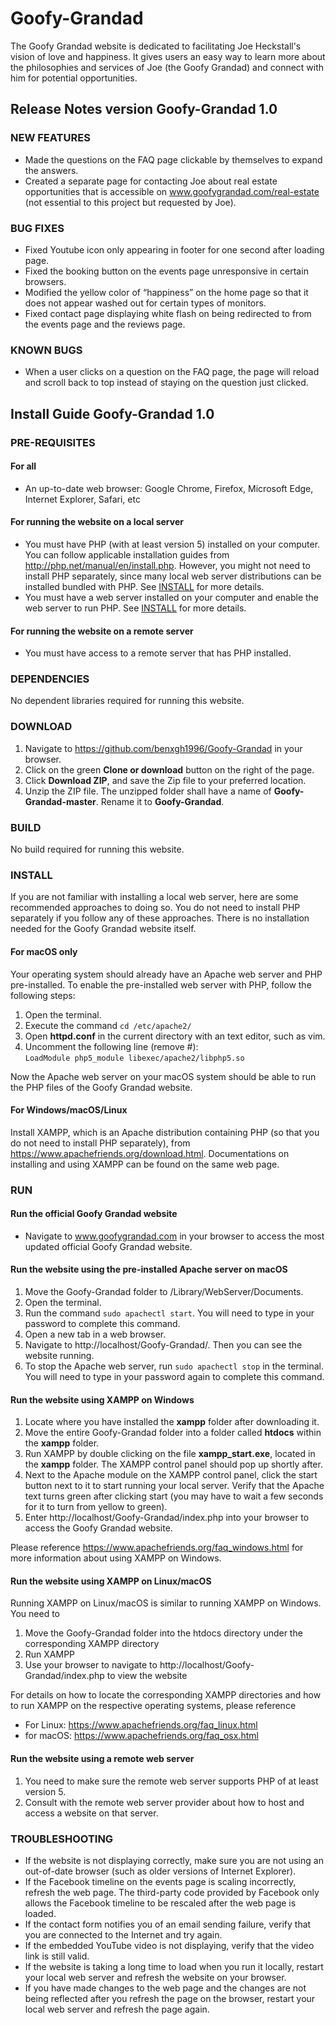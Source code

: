# Goofy-Grandad

The Goofy Grandad website is dedicated to facilitating Joe Heckstall's vision 
of love and happiness. It gives users an easy way to learn more about the 
philosophies and services of Joe (the Goofy Grandad) and connect with him for 
potential opportunities.

## Release Notes version Goofy-Grandad 1.0

### NEW FEATURES
- Made the questions on the FAQ page clickable by themselves to expand the answers.
- Created a separate page for contacting Joe about real estate opportunities that is
accessible on www.goofygrandad.com/real-estate
(not essential to this project but requested by Joe).


### BUG FIXES
- Fixed Youtube icon only appearing in footer for one second after loading page.
- Fixed the booking button on the events page unresponsive in certain browsers.
- Modified the yellow color of “happiness” on the home page so that it does 
not appear washed out for certain types of monitors. 
- Fixed contact page displaying white flash on being redirected to from the 
events page and the reviews page.


### KNOWN BUGS
- When a user clicks on a question on the FAQ page, the page will reload and 
scroll back to top instead of staying on the question just clicked.

## Install Guide Goofy-Grandad 1.0

### PRE-REQUISITES

#### For all
- An up-to-date web browser:  Google Chrome, Firefox, Microsoft Edge, 
Internet Explorer, Safari, etc

#### For running the website on a local server
- You must have PHP (with at least version 5) installed on your computer. 
You can follow applicable installation guides from http://php.net/manual/en/install.php.
However, you might not need to install PHP separately, since many local web server
distributions can be installed bundled with PHP. See [INSTALL](https://github.com/benxgh1996/Goofy-Grandad/blob/master/README.md#install) for more details.
- You must have a web server installed on your computer and enable the web server 
to run PHP. See [INSTALL](https://github.com/benxgh1996/Goofy-Grandad/blob/master/README.md#install) for more details.

#### For running the website on a remote server
- You must have access to a remote server that has PHP installed.


### DEPENDENCIES
No dependent libraries required for running this website.


### DOWNLOAD
1. Navigate to https://github.com/benxgh1996/Goofy-Grandad in your browser.
2. Click on the green **Clone or download** button on the right of the page.
3. Click **Download ZIP**, and save the Zip file to your preferred location.
4. Unzip the ZIP file. The unzipped folder shall have a name of 
**Goofy-Grandad-master**. Rename it to **Goofy-Grandad**.

### BUILD
No build required for running this website. 

### INSTALL
If you are not familiar with installing a local web server, here are some 
recommended approaches to doing so. You do not need to install PHP separately if you
follow any of these approaches. There is no installation needed for the Goofy Grandad
website itself.

#### For macOS only
Your operating system should already have an Apache web server and PHP pre-installed. 
To enable the pre-installed web server with PHP, follow the following steps:
1. Open the terminal.
2. Execute the command `cd /etc/apache2/`
3. Open **httpd.conf** in the current directory with an text editor, such as vim.
4. Uncomment the following line (remove #):<br />
`LoadModule php5_module libexec/apache2/libphp5.so`

Now the Apache web server on your macOS system should be able to run the PHP files 
of the Goofy Grandad website.

#### For Windows/macOS/Linux
Install XAMPP, which is an Apache distribution containing PHP (so that you do not 
need to install PHP separately), from https://www.apachefriends.org/download.html. 
Documentations on installing and using XAMPP can be found on the same web page.


### RUN
#### Run the official Goofy Grandad website
- Navigate to www.goofygrandad.com in your browser to access the most updated 
official Goofy Grandad website.

#### Run the website using the pre-installed Apache server on macOS
1. Move the Goofy-Grandad folder to /Library/WebServer/Documents.
2. Open the terminal.
3. Run the command `sudo apachectl start`. You will need to type in your password 
to complete this command.
4. Open a new tab in a web browser.
5. Navigate to http://localhost/Goofy-Grandad/. Then you can see the website running.
6. To stop the Apache web server, run `sudo apachectl stop` in the terminal. 
You will need to type in your password again to complete this command.

#### Run the website using XAMPP on Windows
1. Locate where you have installed the **xampp** folder after downloading it.
2. Move the entire Goofy-Grandad folder into a folder called **htdocs** within the 
**xampp** folder.
3. Run XAMPP by double clicking on the file **xampp_start.exe**, located in the 
**xampp** folder. The XAMPP control panel should pop up shortly after.
4. Next to the Apache module on the XAMPP control panel, click the start button next to 
it to start running your local server. Verify that the Apache text turns green 
after clicking start (you may have to wait a few seconds for it to turn from 
yellow to green).
5. Enter http://localhost/Goofy-Grandad/index.php into your browser to access 
the Goofy Grandad website.

Please reference https://www.apachefriends.org/faq_windows.html for more information
about using XAMPP on Windows.

#### Run the website using XAMPP on Linux/macOS
Running XAMPP on Linux/macOS is similar to running XAMPP on Windows. You need to 
1. Move the Goofy-Grandad folder into the htdocs directory under the corresponding 
XAMPP directory
2. Run XAMPP
3. Use your browser to navigate to http://localhost/Goofy-Grandad/index.php to view
the website

For details on how to locate the corresponding XAMPP directories and 
how to run XAMPP on the respective operating systems, please reference
- For Linux: https://www.apachefriends.org/faq_linux.html
- for macOS: https://www.apachefriends.org/faq_osx.html

#### Run the website using a remote web server
1. You need to make sure the remote web server supports PHP of at least version 5.
2. Consult with the remote web server provider about how to host and access a website 
on that server.


### TROUBLESHOOTING
- If the website is not displaying correctly, make sure you are not using an 
out-of-date browser (such as older versions of Internet Explorer).
- If the Facebook timeline on the events page is scaling incorrectly, refresh 
the web page. The third-party code provided by Facebook only allows the Facebook
timeline to be rescaled after the web page is loaded.
- If the contact form notifies you of an email sending failure, verify that you are 
connected to the Internet and try again.
- If the embedded YouTube video is not displaying, verify that the video link 
is still valid.
- If the website is taking a long time to load when you run it locally, restart
your local web server and refresh the website on your browser.
- If you have made changes to the web page and the changes are not being reflected 
after you refresh the page on the browser, restart your local web server and refresh 
the page again.
